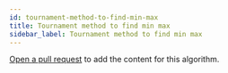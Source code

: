 ```yaml
---
id: tournament-method-to-find-min-max
title: Tournament method to find min max
sidebar_label: Tournament method to find min max
---
```


[Open a pull request](https://github.com/AllAlgorithms/algorithms/tree/master/docs/tournament-method-to-find-min-max.md) to add the content for this algorithm.